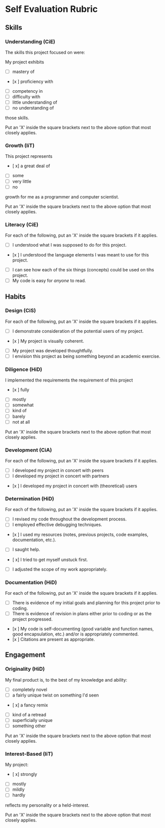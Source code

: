 Self Evaluation Rubric
======================

## Skills

### Understanding (CiE) 

The skills this project focused on were: 

My project exhibits

- [ ] mastery of
- [x ] proficiency with
- [ ] competency in
- [ ] difficulty with
- [ ] little understanding of
- [ ] no understanding of

those skills. 

Put an 'X' inside the square brackets next to the above option that most closely applies.

### Growth (IiT)

This project represents

- [ x] a great deal of
- [ ] some
- [ ] very little
- [ ] no

growth for me as a programmer and computer scientist. 

Put an 'X' inside the square brackets next to the above option that most closely applies.

### Literacy (CiE)

For each of the following, put an 'X' inside the square brackets if it applies.

- [ ] I understood what I was supposed to do for this project.
- [x ] I understood the language elements I was meant to use for this project. 
- [ ] I can see how each of the six things (concepts) could be used on tihs project.  
- [ ] My code is easy for *anyone* to read. 

## Habits

### Design (CiS)

For each of the following, put an 'X' inside the square brackets if it applies.

- [ ] I demonstrate consideration of the potential users of my project. 
- [x ] My project is visually coherent.
- [ ] My project was developed thoughtfully.
- [ ] I envision this project as being something beyond an academic exercise. 

### Diligence (HiD)

I implemented the requirements the requirement of this project 
- [x ] fully
- [ ] mostly
- [ ] somewhat
- [ ] kind of
- [ ] barely
- [ ] not at all

Put an 'X' inside the square brackets next to the above option that most closely applies.

### Development (CiA)

For each of the following, put an 'X' inside the square brackets if it applies. 
- [ ] I developed my project in concert with peers
- [ ] I developed my project in concert with partners
- [x ] I developed my project in concert with (theoretical) users

### Determination (HiD)

For each of the following, put an 'X' inside the square brackets if it applies.
- [ ] I revised my code throughout the development process. 
- [ ] I employed effective debugging techniques. 
- [x ] I used my resources (notes, previous projects, code examples, documentation, etc.). 
- [ ] I saught help. 
- [ x] I tried to get myself unstuck first.
- [ ] I adjusted the scope of my work appropriately.  

### Documentation (HiD)

For each of the following, put an 'X' inside the square brackets if it applies.
- [ ] There is evidence of my initial goals and planning for this project prior to coding. 
- [ ] There is evidence of revision in plans either prior to coding or as the project progressed.
- [x ] My code is self-documenting (good variable and function names, good encapsulation, etc.) and/or is appropriately commented.
- [x ] Citations are present as appropriate. 

## Engagement

### Originality (HiD)

My final product is, to the best of my knowledge and ability:
- [ ] completely novel
- [ ] a fairly unique twist on something I'd seen
- [ x] a fancy remix
- [ ] kind of a retread
- [ ] superficially unique
- [ ] something other 

Put an 'X' inside the square brackets next to the above option that most closely applies.

### Interest-Based (IiT)

My project: 
- [ x] strongly
- [ ] mostly
- [ ] mildly
- [ ] hardly

reflects my personality or a held-interest. 

Put an 'X' inside the square brackets next to the above option that most closely applies.